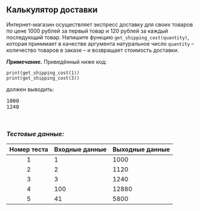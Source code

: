 ## Калькулятор доставки

Интернет-магазин осуществляет экспресс доставку для своих товаров по цене 1000 рублей за первый товар
и 120 рублей за каждый последующий товар. Напишите функцию <code>get_shipping_cost(quantity)</code>,
которая принимает в качестве аргумента натуральное число <code>quantity</code> – количество товаров в заказе –
и возвращает стоимость доставки.

***Примечание.*** Приведённый ниже код:

<pre><code>print(get_shipping_cost(1))
print(get_shipping_cost(3))
</code></pre>

должен выводить:

<pre>1000
1240
</pre>

<br>

### *Тестовые данные:*

| Номер теста | Входные данные | Выходные данные |
|:-----------:|----------------|-----------------|
|      1      | 1              | 1000            |
|      2      | 2              | 1120            |
|      3      | 3              | 1240            |
|      4      | 100            | 12880           |
|      5      | 41             | 5800            |
